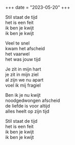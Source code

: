 +++
date = "2023-05-20"
+++

Stil staat de tijd \
het is een feit \
ik ben je kwijt \
ik ben je kwijt

Veel te snel \
kwam het afscheid \
het vaarwel \
het was jouw tijd

Je zit in mijn hart \
je zit in mijn ziel \
al zijn we nu apart \
voel ik mij fragiel

Ben ik je nu kwijt \
noodgedwongen afscheid \
de liefde is voor altijd \
alles heelt op zijn tijd

Stil staat de tijd \
het is een feit \
ik ben je kwijt \
ik ben je kwijt
